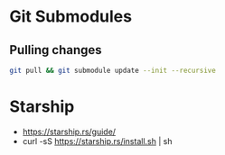 # Git Submodules

## Pulling changes

```bash
git pull && git submodule update --init --recursive
```

# Starship

- https://starship.rs/guide/
- curl -sS https://starship.rs/install.sh | sh
